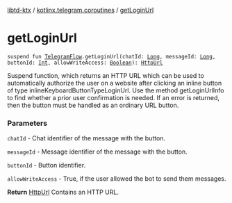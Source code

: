 [libtd-ktx](../index.md) / [kotlinx.telegram.coroutines](index.md) / [getLoginUrl](./get-login-url.md)

# getLoginUrl

`suspend fun `[`TelegramFlow`](../kotlinx.telegram.core/-telegram-flow/index.md)`.getLoginUrl(chatId: `[`Long`](https://kotlinlang.org/api/latest/jvm/stdlib/kotlin/-long/index.html)`, messageId: `[`Long`](https://kotlinlang.org/api/latest/jvm/stdlib/kotlin/-long/index.html)`, buttonId: `[`Int`](https://kotlinlang.org/api/latest/jvm/stdlib/kotlin/-int/index.html)`, allowWriteAccess: `[`Boolean`](https://kotlinlang.org/api/latest/jvm/stdlib/kotlin/-boolean/index.html)`): `[`HttpUrl`](https://tdlibx.github.io/td/docs/org/drinkless/td/libcore/telegram/TdApi/HttpUrl.html)

Suspend function, which returns an HTTP URL which can be used to automatically authorize the user
on a website after clicking an inline button of type inlineKeyboardButtonTypeLoginUrl. Use the
method getLoginUrlInfo to find whether a prior user confirmation is needed. If an error is returned,
then the button must be handled as an ordinary URL button.

### Parameters

`chatId` - Chat identifier of the message with the button.

`messageId` - Message identifier of the message with the button.

`buttonId` - Button identifier.

`allowWriteAccess` - True, if the user allowed the bot to send them messages.

**Return**
[HttpUrl](https://tdlibx.github.io/td/docs/org/drinkless/td/libcore/telegram/TdApi/HttpUrl.html) Contains an HTTP URL.

